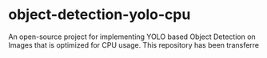 # object-detection-yolo-cpu 
An open-source project for implementing YOLO based Object Detection on Images that is optimized for CPU usage. This repository has been transferre